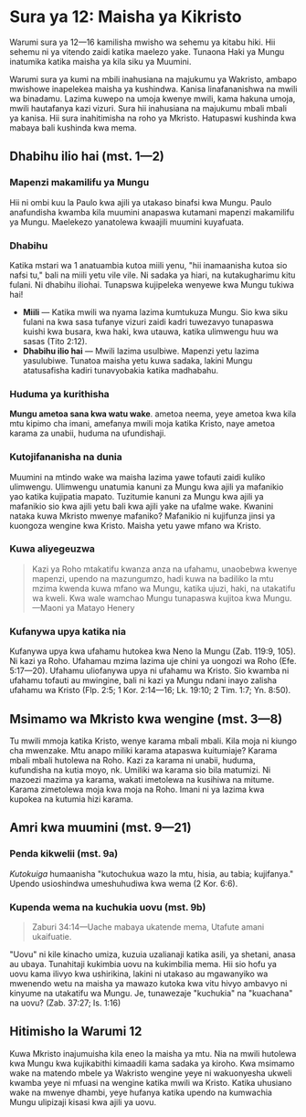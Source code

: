 # Sura ya 12: Maisha ya Kikristo

Warumi sura ya 12—16 kamilisha mwisho wa sehemu ya kitabu hiki. Hii sehemu ni ya vitendo zaidi katika maelezo yake. Tunaona Haki ya Mungu inatumika katika maisha ya kila siku ya Muumini.

Warumi sura ya kumi na mbili inahusiana na majukumu ya Wakristo, ambapo mwishowe inapelekea maisha ya kushindwa. Kanisa linafananishwa na mwili wa binadamu. Lazima kuwepo na umoja kwenye mwili, kama hakuna umoja, mwili hautafanya kazi vizuri. Sura hii inahusiana na majukumu mbali mbali ya kanisa. Hii sura inahitimisha na roho ya Mkristo. Hatupaswi kushinda kwa mabaya bali kushinda kwa mema.

## Dhabihu ilio hai (mst. 1—2)

### Mapenzi makamilifu ya Mungu

Hii ni ombi kuu la Paulo kwa ajili ya utakaso binafsi kwa Mungu. Paulo anafundisha kwamba kila muumini anapaswa kutamani mapenzi makamilifu ya Mungu. Maelekezo yanatolewa kwaajili muumini kuyafuata.

### Dhabihu

Katika mstari wa 1 anatuambia kutoa miili yenu, "hii inamaanisha kutoa sio nafsi tu," bali na miili yetu vile vile. Ni sadaka ya hiari, na kutakugharimu kitu fulani. Ni dhabihu iliohai. Tunapswa kujipeleka wenyewe kwa Mungu tukiwa hai!

- **Miili** — Katika mwili wa nyama lazima kumtukuza Mungu. Sio kwa siku fulani na kwa sasa tufanye vizuri zaidi kadri tuwezavyo tunapaswa kuishi kwa busara, kwa haki, kwa utauwa, katika ulimwengu huu wa sasas (Tito 2:12).
- **Dhabihu ilio hai** — Mwili lazima usulbiwe. Mapenzi yetu lazima yasulubiwe. Tunatoa maisha yetu kuwa sadaka, lakini Mungu atatusafisha kadiri tunavyobakia katika madhabahu.

### Huduma ya kurithisha

**Mungu ametoa sana kwa watu wake**. ametoa neema, yeye ametoa kwa kila mtu kipimo cha imani, amefanya mwili moja katika Kristo, naye ametoa karama za unabii, huduma na ufundishaji.

### Kutojifananisha na dunia

Muumini na mtindo wake wa maisha lazima yawe tofauti zaidi kuliko ulimwengu. Ulimwengu unatumia kanuni za Mungu kwa ajili ya mafanikio yao katika kujipatia mapato. Tuzitumie kanuni za Mungu kwa ajili ya mafanikio sio kwa ajili yetu bali kwa ajili yake na ufalme wake. Kwanini nataka kuwa Mkristo mwenye mafaniko? Mafanikio ni kujifunza jinsi ya kuongoza wengine kwa Kristo. Maisha yetu yawe mfano wa Kristo.

### Kuwa aliyegeuzwa

> Kazi ya Roho mtakatifu kwanza anza na ufahamu, unaobebwa kwenye mapenzi, upendo na mazungumzo, hadi kuwa na badiliko la mtu mzima kwenda kuwa mfano wa Mungu, katika ujuzi, haki, na utakatifu wa kweli. Kwa wale wamchao Mungu tunapaswa kujitoa kwa Mungu.  
> —Maoni ya Matayo Henery

### Kufanywa upya katika nia

Kufanywa upya kwa ufahamu hutokea kwa Neno la Mungu (Zab. 119:9, 105). Ni kazi ya Roho. Ufahamau mzima lazima uje chini ya uongozi wa Roho (Efe. 5:17—20). Ufahamu uliofanywa upya ni ufahamu wa Kristo. Sio kwamba ni ufahamu tofauti au mwingine, bali ni kazi ya Mungu ndani inayo zalisha ufahamu wa Kristo (Flp. 2:5; 1 Kor. 2:14—16; Lk. 19:10; 2 Tim. 1:7; Yn. 8:50).

## Msimamo wa Mkristo kwa wengine (mst. 3—8)

Tu mwili mmoja katika Kristo, wenye karama mbali mbali. Kila moja ni kiungo cha mwenzake. Mtu anapo miliki karama atapaswa kuitumiaje? Karama mbali mbali hutolewa na Roho. Kazi za karama ni unabii, huduma, kufundisha na kutia moyo, nk. Umiliki wa karama sio bila matumizi. Ni mazoezi mazima ya karama, wakati imetolewa na kusihiwa na mitume. Karama zimetolewa moja kwa moja na Roho. Imani ni ya lazima kwa kupokea na kutumia hizi karama.

## Amri kwa muumini (mst. 9—21)

### Penda kikwelii (mst. 9a)

_Kutokuiga_ humaanisha "kutochukua wazo la mtu, hisia, au tabia; kujifanya." Upendo usioshindwa umeshuhudiwa kwa wema (2 Kor. 6:6).

### Kupenda wema na kuchukia uovu (mst. 9b)

> Zaburi 34:14—Uache mabaya ukatende mema, Utafute amani ukaifuatie.

"Uovu" ni kile kinacho umiza, kuzuia uzalianaji katika asili, ya shetani, anasa au ubaya. Tunahitaji kukimbia uovu na kukimbilia mema. Hii sio hofu ya uovu kama ilivyo kwa ushirikina, lakini ni utakaso au mgawanyiko wa mwenendo wetu na maisha ya mawazo kutoka kwa vitu hivyo ambavyo ni kinyume na utakatifu wa Mungu. Je, tunawezaje "kuchukia" na "kuachana" na uovu? (Zab. 37:27; Is. 1:16)

## Hitimisho la Warumi 12

Kuwa Mkristo inajumuisha kila eneo la maisha ya mtu. Nia na mwili hutolewa kwa Mungu kwa kujikabithi kimaadili kama sadaka ya kiroho. Kwa msimamo wake na matendo mbele ya Wakristo wengine yeye ni wakuonyesha ukweli kwamba yeye ni mfuasi na wengine katika mwili wa Kristo. Katika uhusiano wake na mwenye dhambi, yeye hufanya katika upendo na kumwachia Mungu ulipizaji kisasi kwa ajili ya uovu.
